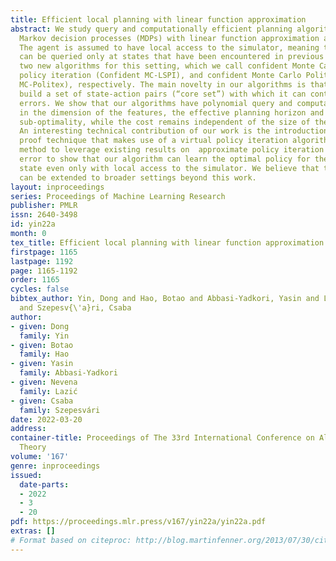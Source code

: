 ```yaml
---
title: Efficient local planning with linear function approximation
abstract: We study query and computationally efficient planning algorithms for discounted
  Markov decision processes (MDPs) with linear function approximation and a simulator.
  The agent is assumed to have local access to the simulator, meaning that the simulator
  can be queried only at states that have been encountered in previous steps. We propose
  two new algorithms for this setting, which we call confident Monte Carlo least-squares
  policy iteration (Confident MC-LSPI), and confident Monte Carlo Politex (Confident
  MC-Politex), respectively. The main novelty in our algorithms is that they gradually
  build a set of state-action pairs (“core set”) with which it can control the extrapolation
  errors. We show that our algorithms have polynomial query and computational cost
  in the dimension of the features, the effective planning horizon and the targeted
  sub-optimality, while the cost remains independent of the size of the state space.
  An interesting technical contribution of our work is the introduction of a novel
  proof technique that makes use of a virtual policy iteration algorithm. We use this
  method to leverage existing results on  approximate policy iteration with $\ell_\infty$-bounded
  error to show that our algorithm can learn the optimal policy for the given initial
  state even only with local access to the simulator. We believe that this technique
  can be extended to broader settings beyond this work.
layout: inproceedings
series: Proceedings of Machine Learning Research
publisher: PMLR
issn: 2640-3498
id: yin22a
month: 0
tex_title: Efficient local planning with linear function approximation
firstpage: 1165
lastpage: 1192
page: 1165-1192
order: 1165
cycles: false
bibtex_author: Yin, Dong and Hao, Botao and Abbasi-Yadkori, Yasin and Lazi{\'c}, Nevena
  and Szepesv{\'a}ri, Csaba
author:
- given: Dong
  family: Yin
- given: Botao
  family: Hao
- given: Yasin
  family: Abbasi-Yadkori
- given: Nevena
  family: Lazić
- given: Csaba
  family: Szepesvári
date: 2022-03-20
address:
container-title: Proceedings of The 33rd International Conference on Algorithmic Learning
  Theory
volume: '167'
genre: inproceedings
issued:
  date-parts:
  - 2022
  - 3
  - 20
pdf: https://proceedings.mlr.press/v167/yin22a/yin22a.pdf
extras: []
# Format based on citeproc: http://blog.martinfenner.org/2013/07/30/citeproc-yaml-for-bibliographies/
---
```

